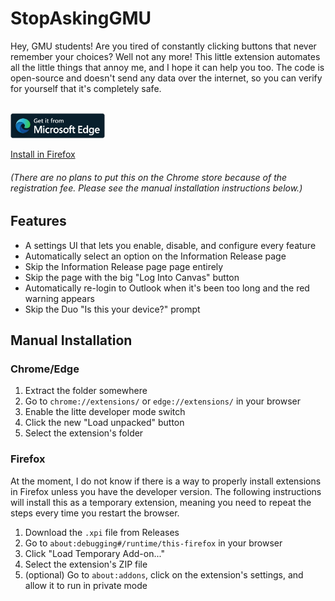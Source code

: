 # StopAskingGMU
Hey, GMU students! Are you tired of constantly clicking buttons that never remember your choices? Well not any more! This little extension automates all the little things that annoy me, and I hope it can help you too. The code is open-source and doesn't send any data over the internet, so you can verify for yourself that it's completely safe.<br/><br/>

[<img alt="Install in Microsoft Edge" height="40px" src="images/English_Get it from Microsoft Edge.png">](https://microsoftedge.microsoft.com/addons/detail/stopaskinggmu/memjepmledaojhndmlkcjopkikmlokpb)

[Install in Firefox](https://addons.mozilla.org/en-US/firefox/addon/stopaskinggmu/)

###### (There are no plans to put this on the Chrome store because of the registration fee. Please see the manual installation instructions below.)

## Features
- A settings UI that lets you enable, disable, and configure every feature
- Automatically select an option on the Information Release page
- Skip the Information Release page page entirely
- Skip the page with the big "Log Into Canvas" button
- Automatically re-login to Outlook when it's been too long and the red warning appears
- Skip the Duo "Is this your device?" prompt

## Manual Installation
### Chrome/Edge
1. Extract the folder somewhere
2. Go to `chrome://extensions/` or `edge://extensions/` in your browser
3. Enable the litte developer mode switch
4. Click the new "Load unpacked" button
5. Select the extension's folder

### Firefox
At the moment, I do not know if there is a way to properly install extensions in Firefox unless you have the developer version. The following instructions will install this as a temporary extension, meaning you need to repeat the steps every time you restart the browser.
1. Download the `.xpi` file from Releases
2. Go to `about:debugging#/runtime/this-firefox` in your browser
3. Click "Load Temporary Add-on..."
4. Select the extension's ZIP file
5. (optional) Go to `about:addons`, click on the extension's settings, and allow it to run in private mode
